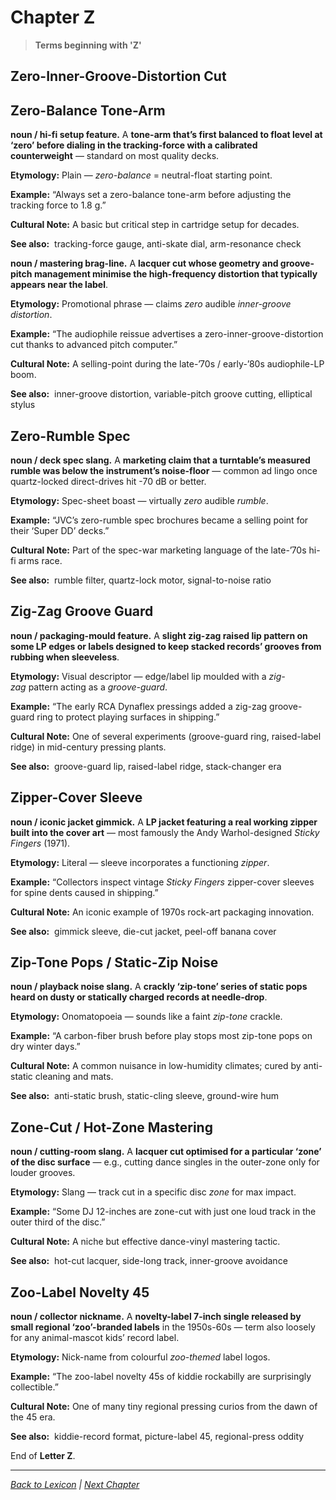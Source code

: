 # Chapter Z

> **Terms beginning with 'Z'**

## Zero-Inner-Groove-Distortion Cut
## Zero-Balance Tone-Arm
**noun / hi-fi setup feature.**
A **tone-arm that’s first balanced to float level at ‘zero’ before dialing in the tracking-force with a calibrated counterweight** — standard on most quality decks.

**Etymology:** Plain — *zero-balance* = neutral-float starting point.

**Example:** 
“Always set a zero-balance tone-arm before adjusting the tracking force to 1.8 g.”

**Cultural Note:** A basic but critical step in cartridge setup for decades.

**See also:**  tracking-force gauge, anti-skate dial, arm-resonance check

**noun / mastering brag-line.**
A **lacquer cut whose geometry and groove-pitch management minimise the high-frequency distortion that typically appears near the label**.

**Etymology:** Promotional phrase — claims *zero* audible *inner-groove distortion*.

**Example:** 
“The audiophile reissue advertises a zero-inner-groove-distortion cut thanks to advanced pitch computer.”

**Cultural Note:** A selling-point during the late-’70s / early-’80s audiophile-LP boom.

**See also:**  inner-groove distortion, variable-pitch groove cutting, elliptical stylus

## Zero-Rumble Spec
**noun / deck spec slang.**
A **marketing claim that a turntable’s measured rumble was below the instrument’s noise-floor** — common ad lingo once quartz-locked direct-drives hit -70 dB or better.

**Etymology:** Spec-sheet boast — virtually *zero* audible *rumble*.

**Example:** 
“JVC’s zero-rumble spec brochures became a selling point for their ‘Super DD’ decks.”

**Cultural Note:** Part of the spec-war marketing language of the late-’70s hi-fi arms race.

**See also:**  rumble filter, quartz-lock motor, signal-to-noise ratio

## Zig-Zag Groove Guard
**noun / packaging-mould feature.**
A **slight zig-zag raised lip pattern on some LP edges or labels designed to keep stacked records’ grooves from rubbing when sleeveless**.

**Etymology:** Visual descriptor — edge/label lip moulded with a *zig-zag* pattern acting as a *groove-guard*.

**Example:** 
“The early RCA Dynaflex pressings added a zig-zag groove-guard ring to protect playing surfaces in shipping.”

**Cultural Note:** One of several experiments (groove-guard ring, raised-label ridge) in mid-century pressing plants.

**See also:**  groove-guard lip, raised-label ridge, stack-changer era

## Zipper-Cover Sleeve
**noun / iconic jacket gimmick.**
A **LP jacket featuring a real working zipper built into the cover art** — most famously the Andy Warhol-designed *Sticky Fingers* (1971).

**Etymology:** Literal — sleeve incorporates a functioning *zipper*.

**Example:** 
“Collectors inspect vintage *Sticky Fingers* zipper-cover sleeves for spine dents caused in shipping.”

**Cultural Note:** An iconic example of 1970s rock-art packaging innovation.

**See also:**  gimmick sleeve, die-cut jacket, peel-off banana cover

## Zip-Tone Pops / Static-Zip Noise
**noun / playback noise slang.**
A **crackly ‘zip-tone’ series of static pops heard on dusty or statically charged records at needle-drop**.

**Etymology:** Onomatopoeia — sounds like a faint *zip-tone* crackle.

**Example:** 
“A carbon-fiber brush before play stops most zip-tone pops on dry winter days.”

**Cultural Note:** A common nuisance in low-humidity climates; cured by anti-static cleaning and mats.

**See also:**  anti-static brush, static-cling sleeve, ground-wire hum

## Zone-Cut / Hot-Zone Mastering
**noun / cutting-room slang.**
A **lacquer cut optimised for a particular ‘zone’ of the disc surface** — e.g., cutting dance singles in the outer-zone only for louder grooves.

**Etymology:** Slang — track cut in a specific disc *zone* for max impact.

**Example:** 
“Some DJ 12-inches are zone-cut with just one loud track in the outer third of the disc.”

**Cultural Note:** A niche but effective dance-vinyl mastering tactic.

**See also:**  hot-cut lacquer, side-long track, inner-groove avoidance

## Zoo-Label Novelty 45
**noun / collector nickname.**
A **novelty-label 7-inch single released by small regional ‘zoo’-branded labels** in the 1950s-60s — term also loosely for any animal-mascot kids’ record label.

**Etymology:** Nick-name from colourful *zoo-themed* label logos.

**Example:** 
“The zoo-label novelty 45s of kiddie rockabilly are surprisingly collectible.”

**Cultural Note:** One of many tiny regional pressing curios from the dawn of the 45 era.

**See also:**  kiddie-record format, picture-label 45, regional-press oddity

End of **Letter Z**.

---

*[Back to Lexicon](../README.md) | [Next Chapter](../chapters/chapter-a.md)*
